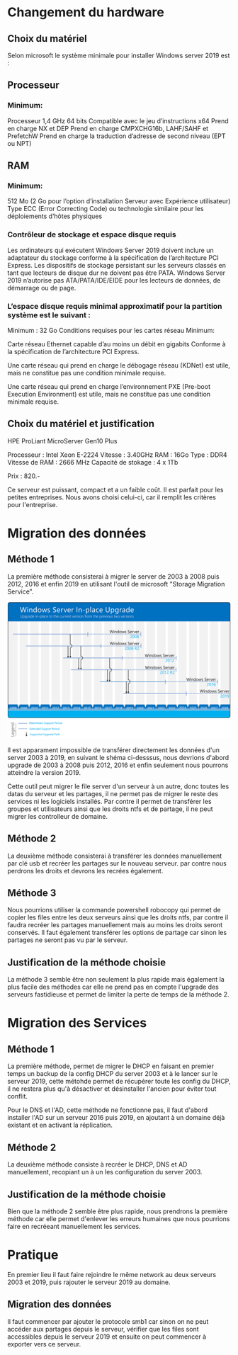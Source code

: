 
# Changement du hardware
## Choix du matériel

Selon microsoft le système minimale pour installer Windows server 2019 est :
## Processeur
### Minimum:

Processeur 1,4 GHz 64 bits
Compatible avec le jeu d’instructions x64
Prend en charge NX et DEP
Prend en charge CMPXCHG16b, LAHF/SAHF et PrefetchW
Prend en charge la traduction d’adresse de second niveau (EPT ou NPT)

## RAM
### Minimum:

512 Mo (2 Go pour l’option d’installation Serveur avec Expérience utilisateur)
Type ECC (Error Correcting Code) ou technologie similaire pour les déploiements d’hôtes physiques

### Contrôleur de stockage et espace disque requis

Les ordinateurs qui exécutent Windows Server 2019 doivent inclure un adaptateur du stockage conforme à la spécification de l’architecture PCI Express. Les dispositifs de stockage persistant sur les serveurs classés en tant que lecteurs de disque dur ne doivent pas être PATA. Windows Server 2019 n’autorise pas ATA/PATA/IDE/EIDE pour les lecteurs de données, de démarrage ou de page.

### L’espace disque requis minimal approximatif pour la partition système est le suivant :

Minimum : 32 Go
Conditions requises pour les cartes réseau
Minimum:

Carte réseau Ethernet capable d’au moins un débit en gigabits
Conforme à la spécification de l’architecture PCI Express.

Une carte réseau qui prend en charge le débogage réseau (KDNet) est utile, mais ne constitue pas une condition minimale requise.

Une carte réseau qui prend en charge l’environnement PXE (Pre-boot Execution Environment) est utile, mais ne constitue pas une condition minimale requise.

## Choix du matériel et justification

HPE ProLiant MicroServer Gen10 Plus

Processeur : Intel Xeon E-2224 Vitesse : 3.40GHz RAM : 16Go Type : DDR4 Vitesse de RAM : 2666 MHz Capacité de stokage : 4 x 1Tb

Prix : 820.-

Ce serveur est puissant, compact et a un faible coût. Il est parfait pour les petites entreprises. Nous avons choisi celui-ci, car il remplit les critères pour l'entreprise.



# Migration des données
## Méthode 1

La première méthode consisterai à migrer le server de 2003 à 2008 puis 2012, 2016 et enfin 2019 en utilisant l'outil de microsoft "Storage Migration Service".

![alt text](images/Autres/upgrade-paths.png)

Il est apparament impossible de transférer directement les données d'un server 2003 à 2019, en suivant le shéma ci-desssus, nous devrions d'abord upgrade de 2003 à 2008 puis 2012, 2016 et enfin seulement nous pourrons atteindre la version 2019.

Cette outil peut migrer le file server d'un serveur à un autre, donc toutes les datas du serveur et les partages, il ne permet pas de migrer le reste des services ni les logiciels installés. Par contre il permet de transférer les groupes et utilisateurs ainsi que les droits ntfs et de partage, il ne peut migrer les controlleur de domaine.

## Méthode 2

La deuxième méthode consisterai à transférer les données manuellement par clé usb et recréer les partages sur le nouveau serveur. par contre nous perdrons les droits et devrons les recrées également.

## Méthode 3

Nous pourrions utiliser la commande powershell robocopy qui permet de copier les files entre les deux serveurs ainsi que les droits ntfs, par contre il faudra recréer les partages manuellement mais au moins les droits seront conservés. Il faut également transférer les options de partage car sinon les partages ne seront pas vu par le serveur.

## Justification de la méthode choisie

La méthode 3 semble être non seulement la plus rapide mais également la plus facile des méthodes car elle ne prend pas en compte l'upgrade des serveurs fastidieuse et permet de limiter la perte de temps de la méthode 2.

# Migration des Services

## Méthode 1

La première méthode, permet de migrer le DHCP en faisant en premier temps un backup de la config DHCP du server 2003 et à le lancer sur le serveur 2019, cette métohde permet de récupérer toute les config du DHCP, il ne restera plus qu'à désactiver et désinstaller l'ancien pour éviter tout conflit.

Pour le DNS et l'AD, cette méthode ne fonctionne pas, il faut d'abord installer l'AD sur un serveur 2016 puis 2019, en ajoutant à un domaine déjà existant et en activant la réplication.

## Méthode 2

La deuxième méthode consiste à recréer le DHCP, DNS et AD manuellement, recopiant un à un les configuration du server 2003.

## Justification de la méthode choisie

Bien que la méthode 2 semble être plus rapide, nous prendrons la première méthode car elle permet d'enlever les erreurs humaines que nous pourrions faire en recréeant manuellement les services.

# Pratique

En premier lieu il faut faire rejoindre le même network au deux serveurs 2003 et 2019, puis rajouter le serveur 2019 au domaine.

## Migration des données

Il faut commencer par ajouter le protocole smb1 car sinon on ne peut accéder aux partages depuis le serveur, vérifier que les files sont accessibles depuis le serveur 2019 et ensuite on peut commencer à exporter vers ce serveur.

